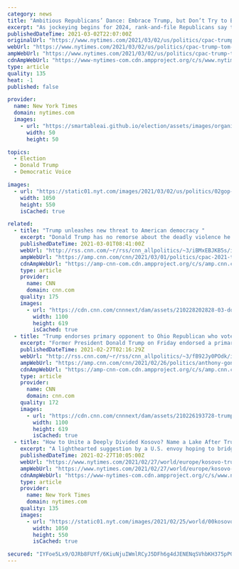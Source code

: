 ```yaml
---
category: news
title: "Ambitious Republicans’ Dance: Embrace Trump, but Don’t Try to Be Him"
excerpt: "As jockeying begins for 2024, rank-and-file Republicans say they are most drawn to leaders who both pledge fealty to the former president and appear to showcase a distinct political identity."
publishedDateTime: 2021-03-02T22:07:00Z
originalUrl: "https://www.nytimes.com/2021/03/02/us/politics/cpac-trump-tom-cotton-kristi-noem.html"
webUrl: "https://www.nytimes.com/2021/03/02/us/politics/cpac-trump-tom-cotton-kristi-noem.html"
ampWebUrl: "https://www.nytimes.com/2021/03/02/us/politics/cpac-trump-tom-cotton-kristi-noem.amp.html"
cdnAmpWebUrl: "https://www-nytimes-com.cdn.ampproject.org/c/s/www.nytimes.com/2021/03/02/us/politics/cpac-trump-tom-cotton-kristi-noem.amp.html"
type: article
quality: 135
heat: -1
published: false

provider:
  name: New York Times
  domain: nytimes.com
  images:
    - url: "https://smartableai.github.io/election/assets/images/organizations/nytimes.com-50x50.jpg"
      width: 50
      height: 50

topics:
  - Election
  - Donald Trump
  - Democratic Voice

images:
  - url: "https://static01.nyt.com/images/2021/03/02/us/politics/02gop-leaders1/02gop-leaders1-facebookJumbo.jpg"
    width: 1050
    height: 550
    isCached: true

related:
  - title: "Trump unleashes new threat to American democracy "
    excerpt: "Donald Trump has no remorse about the deadly violence he incited with his lies about a stolen election in his uprising against the US Congress.\n    \n"
    publishedDateTime: 2021-03-01T08:41:00Z
    webUrl: "http://rss.cnn.com/~r/rss/cnn_allpolitics/~3/iBMxEBJKB5s/index.html"
    ampWebUrl: "https://amp.cnn.com/cnn/2021/03/01/politics/cpac-2021-trump-speech-american-democracy/index.html"
    cdnAmpWebUrl: "https://amp-cnn-com.cdn.ampproject.org/c/s/amp.cnn.com/cnn/2021/03/01/politics/cpac-2021-trump-speech-american-democracy/index.html"
    type: article
    provider:
      name: CNN
      domain: cnn.com
    quality: 175
    images:
      - url: "https://cdn.cnn.com/cnnnext/dam/assets/210228202828-03-donald-trump-cpac-0228-super-tease.jpg"
        width: 1100
        height: 619
        isCached: true
  - title: "Trump endorses primary opponent to Ohio Republican who voted for impeachment"
    excerpt: "Former President Donald Trump on Friday endorsed a primary challenger running against Ohio's Rep. Anthony Gonzalez, who voted to impeach Trump last month, in an early sign of the former President's plans to exert his influence on Republican primaries ahead of the 2022 midterm elections.\n    \n"
    publishedDateTime: 2021-02-27T02:16:29Z
    webUrl: "http://rss.cnn.com/~r/rss/cnn_allpolitics/~3/fB92Jy0POdk/index.html"
    ampWebUrl: "https://amp.cnn.com/cnn/2021/02/26/politics/anthony-gonzalez-trump-max-miller-ohio-16th-district/index.html"
    cdnAmpWebUrl: "https://amp-cnn-com.cdn.ampproject.org/c/s/amp.cnn.com/cnn/2021/02/26/politics/anthony-gonzalez-trump-max-miller-ohio-16th-district/index.html"
    type: article
    provider:
      name: CNN
      domain: cnn.com
    quality: 172
    images:
      - url: "https://cdn.cnn.com/cnnnext/dam/assets/210226193728-trump-gonzalez-split-super-tease.jpg"
        width: 1100
        height: 619
        isCached: true
  - title: "How to Unite a Deeply Divided Kosovo? Name a Lake After Trump"
    excerpt: "A lighthearted suggestion by a U.S. envoy hoping to bridge a vast rift between Albanians and Serbs in Kosovo has taken on a life of its own — only to be ridiculed by local residents on both sides."
    publishedDateTime: 2021-02-27T10:05:00Z
    webUrl: "https://www.nytimes.com/2021/02/27/world/europe/kosovo-trump-lake-serbs-albanians.html"
    ampWebUrl: "https://www.nytimes.com/2021/02/27/world/europe/kosovo-trump-lake-serbs-albanians.amp.html"
    cdnAmpWebUrl: "https://www-nytimes-com.cdn.ampproject.org/c/s/www.nytimes.com/2021/02/27/world/europe/kosovo-trump-lake-serbs-albanians.amp.html"
    type: article
    provider:
      name: New York Times
      domain: nytimes.com
    quality: 135
    images:
      - url: "https://static01.nyt.com/images/2021/02/25/world/00kosovo-trump-dispatch1/merlin_184072053_cdadfe06-aff9-44be-8eaa-ca4342a6b5fc-facebookJumbo.jpg"
        width: 1050
        height: 550
        isCached: true

secured: "IYFoe5Lx9/OJRb8FUYf/6KiuNjuIWmlRCyJ5DFh6g4dJENENqSVhbKH375pPGo/ZJ/eUktWeGR/IuqnQMl36A5WHmqnycwS9Lb9E7d+FDq00IjJQ0awVouX/hwY7M+YQ+rhhCsQYolHrP7dlIfp8DDeNA/HIi1pS5G1kZ/FrfGSfCS81eJTuNjasRYuHAgbEUvHezozvr0Xcg+qzOXKnmB7tiW53ilsZqjurh1LrKIBufUrd8hR6wVFq5JFrGi/xXRu1cmczMkb9EfvxkR7miA6ZspLneIcxFKkk9Lic8IU+TlgAV+V0oa3yZL+qbCe0lfTk9p+EyRwzYigLBJOhXU9vjhl5nibJBvnd/PWOF8U=;rV9tlqUO04Q2vsHXnnA68w=="
---
```


